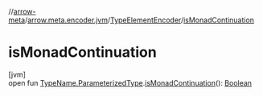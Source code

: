 //[arrow-meta](../../../index.md)/[arrow.meta.encoder.jvm](../index.md)/[TypeElementEncoder](index.md)/[isMonadContinuation](is-monad-continuation.md)

# isMonadContinuation

[jvm]\
open fun [TypeName.ParameterizedType](../../arrow.meta.ast/-type-name/-parameterized-type/index.md).[isMonadContinuation](is-monad-continuation.md)(): [Boolean](https://kotlinlang.org/api/latest/jvm/stdlib/kotlin/-boolean/index.html)
